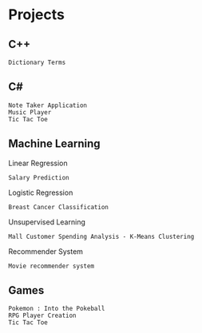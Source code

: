 # Projects
## C++
```
Dictionary Terms
```
## C#
```
Note Taker Application
Music Player
Tic Tac Toe
```
## Machine Learning
Linear Regression
```
Salary Prediction
```
Logistic Regression
```
Breast Cancer Classification
```
Unsupervised Learning
```
Mall Customer Spending Analysis - K-Means Clustering
```
Recommender System
```
Movie recommender system
```
## Games
```
Pokemon : Into the Pokeball
RPG Player Creation
Tic Tac Toe
```
